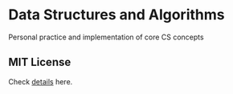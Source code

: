# Data Structures and Algorithms
Personal practice and implementation of core CS concepts

## MIT License
Check [details](LICENSE) here.
